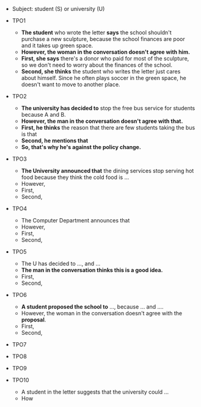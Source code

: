 * Subject: student (S) or university (U)
* TPO1
	* **The student** who wrote the letter **says** the school shouldn't purchase a new sculpture, because the school finances are poor and it takes up green space.
	* **However, the woman in the conversation doesn't agree with him.**
	* **First, she says** there's a donor who paid for most of the sculpture, so we don't need to worry about the finances of the school.
	* **Second, she thinks** the student who writes the letter just cares about himself. Since he often plays soccer in the green space, he doesn't want to move to another place.

* TPO2
	* **The university has decided to** stop the free bus service for students because A and B.
	* **However, the man in the conversation doesn't agree with that.**
	* **First, he thinks** the reason that there are few students taking the bus is that
	* **Second, he mentions that** 
	* **So, that's why he's against the policy change.**

* TPO3
	* **The University announced that** the dining services stop serving hot food because they think the cold food is ...
	* However,
	* First,
	* Second,

* TPO4 
	* The Computer Department announces that 
	* However,
	* First,
	* Second,

* TPO5
	* The U has decided to ..., and ...
	* **The man in the conversation thinks this is a good idea.**
	* First,
	* Second,

* TPO6
	* **A student proposed the school to** ..., because ... and ....
	* However, the woman in the conversation doesn't agree with the **proposal**.
	* First,
	* Second,

* TPO7

* TPO8

* TPO9

* TPO10
	* A student in the letter suggests that the university could ...
	* How